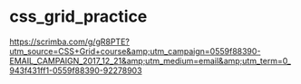 # css_grid_practice
https://scrimba.com/g/gR8PTE?utm_source=CSS+Grid+course&amp;utm_campaign=0559f88390-EMAIL_CAMPAIGN_2017_12_21&amp;utm_medium=email&amp;utm_term=0_943f431ff1-0559f88390-92278903
